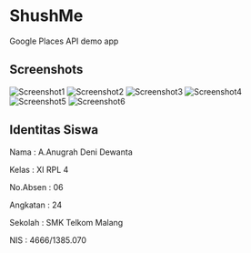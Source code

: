 # ShushMe
Google Places API demo app

## Screenshots

![Screenshot1](https://user-images.githubusercontent.com/22131954/30530396-a7adf870-9c70-11e7-8f00-a2eb74cf32ef.PNG) ![Screenshot2](https://user-images.githubusercontent.com/22131954/30530391-a7a7db16-9c70-11e7-805d-98170611a84f.PNG) ![Screenshot3](https://user-images.githubusercontent.com/22131954/30530393-a7a9820e-9c70-11e7-91bd-c60eb7daa104.PNG)
![Screenshot4](https://user-images.githubusercontent.com/22131954/30530394-a7a9aa4a-9c70-11e7-91a1-0c187ba30c23.PNG) ![Screenshot5](https://user-images.githubusercontent.com/22131954/30530392-a7a9055e-9c70-11e7-8b02-c120d2317b32.PNG) ![Screenshot6](https://user-images.githubusercontent.com/22131954/30530395-a7ab4ad0-9c70-11e7-8234-54a3c87cdb33.PNG)

<h2>Identitas Siswa</h2>

Nama : A.Anugrah Deni Dewanta

Kelas : XI RPL 4

No.Absen : 06

Angkatan : 24

Sekolah : SMK Telkom Malang

NIS : 4666/1385.070
